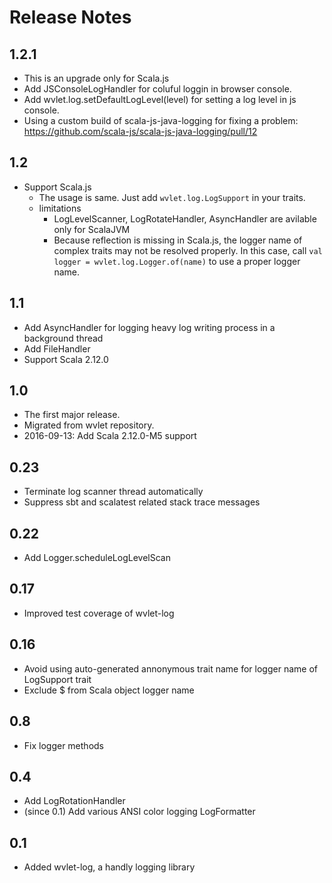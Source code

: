 Release Notes
====

## 1.2.1 
- This is an upgrade only for Scala.js
- Add JSConsoleLogHandler for coluful loggin in browser console.
- Add wvlet.log.setDefaultLogLevel(level) for setting a log level in js console.
- Using a custom build of scala-js-java-logging for fixing a problem: https://github.com/scala-js/scala-js-java-logging/pull/12

## 1.2
- Support Scala.js
  - The usage is same. Just add `wvlet.log.LogSupport` in your traits.
  - limitations 
     - LogLevelScanner, LogRotateHandler, AsyncHandler are avilable only for ScalaJVM
     - Because reflection is missing in Scala.js, the logger name of complex traits may not be resolved properly. In this case, call `val logger = wvlet.log.Logger.of(name)` to use a proper logger name.

## 1.1
- Add AsyncHandler for logging heavy log writing process in a background thread
- Add FileHandler 
- Support Scala 2.12.0

## 1.0
- The first major release.
- Migrated from wvlet repository.
- 2016-09-13: Add Scala 2.12.0-M5 support

## 0.23
- Terminate log scanner thread automatically
- Suppress sbt and scalatest related stack trace messages

## 0.22
- Add Logger.scheduleLogLevelScan

## 0.17
- Improved test coverage of wvlet-log

## 0.16
- Avoid using auto-generated annonymous trait name for logger name of LogSupport trait
- Exclude $ from Scala object logger name

## 0.8
- Fix logger methods

## 0.4
- Add LogRotationHandler
- (since 0.1) Add various ANSI color logging LogFormatter

## 0.1
- Added wvlet-log, a handly logging library
